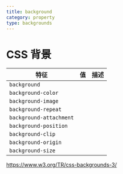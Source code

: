 ```yaml
---
title: background
category: property
type: backgrounds
---
```


# CSS 背景

| 特征 | 值 | 描述 |
| ---- | ---- |---- |
| `background` | | |
| `background-color` | | |
| `background-image` | | |
| `background-repeat` | | |
| `background-attachment` | | |
| `background-position` | | |
| `background-clip` | | |
| `background-origin` | | |
| `background-size` | | |

<https://www.w3.org/TR/css-backgrounds-3/>
